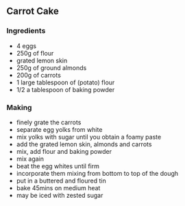 ## Carrot Cake ##

### Ingredients ###

* 4 eggs
* 250g of flour
* grated lemon skin
* 250g of ground almonds
* 200g of carrots
* 1 large tablespoon of (potato) flour
* 1/2 a tablespoon of baking powder

### Making ###

* finely grate the carrots
* separate egg yolks from white
* mix yolks with sugar until you obtain a foamy paste
* add the grated lemon skin, almonds and carrots
* mix, add flour and baking powder
* mix again
* beat the egg whites until firm
* incorporate them mixing from bottom to top of the dough
* put in a buttered and floured tin
* bake 45mins on medium heat
* may be iced with zested sugar
